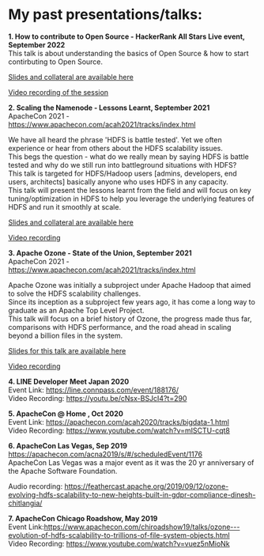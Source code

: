# My past presentations/talks:

**1. How to contribute to Open Source - HackerRank All Stars Live event, September 2022**      
This talk is about understanding the basics of Open Source & how to start contirbuting to Open Source.

[Slides and collateral are available here](Hackerrank_All_Star_How_to_Open_Source.pdf)

[Video recording of the session](https://www.linkedin.com/video/event/urn:li:ugcPost:6974031712242561024/)

**2. Scaling the Namenode - Lessons Learnt, September 2021**      
ApacheCon 2021 - https://www.apachecon.com/acah2021/tracks/index.html

We have all heard the phrase 'HDFS is battle tested'. Yet we often experience or hear from others about the HDFS scalability issues.   
This begs the question - what do we really mean by saying HDFS is battle tested and why do we still run into battleground situations with HDFS?   
This talk is targeted for HDFS/Hadoop users [admins, developers, end users, architects] basically anyone who uses HDFS in any capacity.   
This talk will present the lessons learnt from the field and will focus on key tuning/optimization in HDFS to help you leverage the underlying features of HDFS and run it smoothly at scale.

[Slides and collateral are available here](https://github.com/dineshchitlangia/NamenodeScalability)

[Video recording](https://youtu.be/pTn0qu9mVq0)

**3. Apache Ozone - State of the Union, September 2021**         
ApacheCon 2021 - https://www.apachecon.com/acah2021/tracks/index.html

Apache Ozone was initially a subproject under Apache Hadoop that aimed to solve the HDFS scalability challenges.   
Since its inception as a subproject few years ago, it has come a long way to graduate as an Apache Top Level Project.   
This talk will focus on a brief history of Ozone, the progress made thus far, comparisons with HDFS performance, and the road ahead in scaling beyond a billion files in the system.

[Slides for this talk are available here](OzoneSOTU.pdf)

[Video recording](https://youtu.be/O0u4p_PlwDU)

**4. LINE Developer Meet Japan 2020**   
Event Link: https://line.connpass.com/event/188176/   
Video Recording: https://youtu.be/cNsx-BSJcI4?t=290

**5. ApacheCon @ Home , Oct 2020**   
Event Link: https://apachecon.com/acah2020/tracks/bigdata-1.html   
Video Recording: https://www.youtube.com/watch?v=mISCTU-cqt8

**6. ApacheCon Las Vegas, Sep 2019**   
https://apachecon.com/acna2019/s/#/scheduledEvent/1176  
ApacheCon Las Vegas was a major event as it was the 20 yr anniversary of the Apache Software Foundation.

Audio recording: https://feathercast.apache.org/2019/09/12/ozone-evolving-hdfs-scalability-to-new-heights-built-in-gdpr-compliance-dinesh-chitlangia/   

**7. ApacheCon Chicago Roadshow, May 2019**  
Event Link:https://www.apachecon.com/chiroadshow19/talks/ozone---evolution-of-hdfs-scalability-to-trillions-of-file-system-objects.html   
Video Recording: https://www.youtube.com/watch?v=vuez5nMioNk


 

